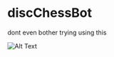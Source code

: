 # discChessBot
dont even bother trying using this

![Alt Text](https://media.giphy.com/media/jIhNUBuRD2SKA4TrrU/giphy-downsized.gif)
